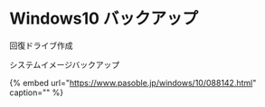 # Windows10 バックアップ

回復ドライブ作成

システムイメージバックアップ

{% embed url="https://www.pasoble.jp/windows/10/088142.html" caption="" %}

